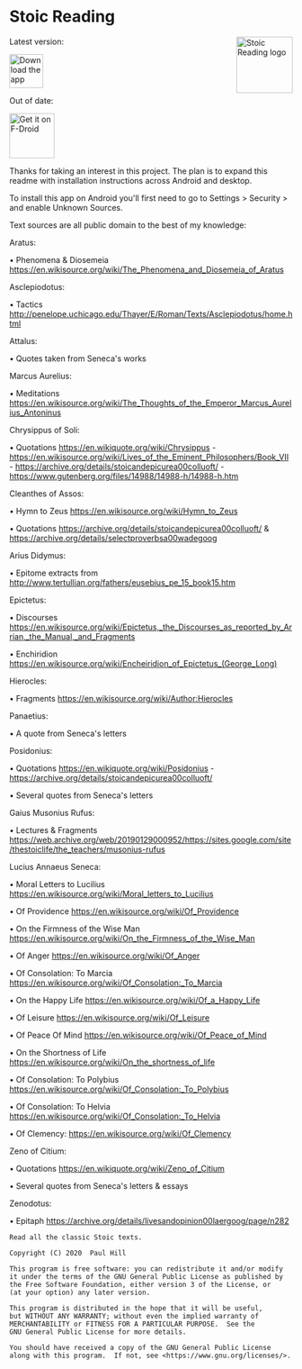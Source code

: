 Stoic Reading
=============

<img align="right" img src="https://raw.githubusercontent.com/zikalify/StoicReading/master/app/src/main/res/mipmap-xxxhdpi/ic_launcher.png" 
    alt="Stoic Reading logo"
    height="100">

Latest version:

[<img src="https://i.imgur.com/pX0xAHv.png"
    alt="Download the app"
    height="60">](https://github.com/zikalify/StoicReading/releases/download/1.7.6/Stoic.Reading.1.7.6.apk)

Out of date:

[<img src="https://fdroid.gitlab.io/artwork/badge/get-it-on.png"
    alt="Get it on F-Droid"
    height="80">](https://f-droid.org/packages/app.reading.stoic.stoicreading/)

Thanks for taking an interest in this project. The plan is to expand this readme with installation instructions across Android and desktop.

To install this app on Android you'll first need to go to Settings > Security > and enable Unknown Sources.

Text sources are all public domain to the best of my knowledge:

Aratus:

• Phenomena & Diosemeia https://en.wikisource.org/wiki/The_Phenomena_and_Diosemeia_of_Aratus

Asclepiodotus:

• Tactics http://penelope.uchicago.edu/Thayer/E/Roman/Texts/Asclepiodotus/home.html

Attalus:

• Quotes taken from Seneca's works

Marcus Aurelius:

• Meditations https://en.wikisource.org/wiki/The_Thoughts_of_the_Emperor_Marcus_Aurelius_Antoninus

Chrysippus of Soli:

• Quotations https://en.wikiquote.org/wiki/Chrysippus - https://en.wikisource.org/wiki/Lives_of_the_Eminent_Philosophers/Book_VII - https://archive.org/details/stoicandepicurea00colluoft/ - https://www.gutenberg.org/files/14988/14988-h/14988-h.htm

Cleanthes of Assos:

• Hymn to Zeus https://en.wikisource.org/wiki/Hymn_to_Zeus

• Quotations https://archive.org/details/stoicandepicurea00colluoft/ & https://archive.org/details/selectproverbsa00wadegoog

Arius Didymus:

• Epitome extracts from http://www.tertullian.org/fathers/eusebius_pe_15_book15.htm

Epictetus:

• Discourses https://en.wikisource.org/wiki/Epictetus,_the_Discourses_as_reported_by_Arrian,_the_Manual,_and_Fragments

• Enchiridion https://en.wikisource.org/wiki/Encheiridion_of_Epictetus_(George_Long)

Hierocles:

• Fragments https://en.wikisource.org/wiki/Author:Hierocles

Panaetius:

• A quote from Seneca's letters

Posidonius:

• Quotations https://en.wikiquote.org/wiki/Posidonius - https://archive.org/details/stoicandepicurea00colluoft/

• Several quotes from Seneca's letters

Gaius Musonius Rufus:

• Lectures & Fragments https://web.archive.org/web/20190129000952/https://sites.google.com/site/thestoiclife/the_teachers/musonius-rufus

Lucius Annaeus Seneca:

• Moral Letters to Lucilius https://en.wikisource.org/wiki/Moral_letters_to_Lucilius

• Of Providence https://en.wikisource.org/wiki/Of_Providence

• On the Firmness of the Wise Man https://en.wikisource.org/wiki/On_the_Firmness_of_the_Wise_Man

• Of Anger https://en.wikisource.org/wiki/Of_Anger

• Of Consolation: To Marcia https://en.wikisource.org/wiki/Of_Consolation:_To_Marcia

• On the Happy Life https://en.wikisource.org/wiki/Of_a_Happy_Life

• Of Leisure https://en.wikisource.org/wiki/Of_Leisure

• Of Peace Of Mind https://en.wikisource.org/wiki/Of_Peace_of_Mind

• On the Shortness of Life https://en.wikisource.org/wiki/On_the_shortness_of_life

• Of Consolation: To Polybius https://en.wikisource.org/wiki/Of_Consolation:_To_Polybius

• Of Consolation: To Helvia https://en.wikisource.org/wiki/Of_Consolation:_To_Helvia

• Of Clemency: https://en.wikisource.org/wiki/Of_Clemency

Zeno of Citium:

• Quotations https://en.wikiquote.org/wiki/Zeno_of_Citium

• Several quotes from Seneca's letters & essays

Zenodotus:

• Epitaph https://archive.org/details/livesandopinion00laergoog/page/n282


    Read all the classic Stoic texts.

    Copyright (C) 2020  Paul Hill

    This program is free software: you can redistribute it and/or modify
    it under the terms of the GNU General Public License as published by
    the Free Software Foundation, either version 3 of the License, or
    (at your option) any later version.

    This program is distributed in the hope that it will be useful,
    but WITHOUT ANY WARRANTY; without even the implied warranty of
    MERCHANTABILITY or FITNESS FOR A PARTICULAR PURPOSE.  See the
    GNU General Public License for more details.

    You should have received a copy of the GNU General Public License
    along with this program.  If not, see <https://www.gnu.org/licenses/>.
